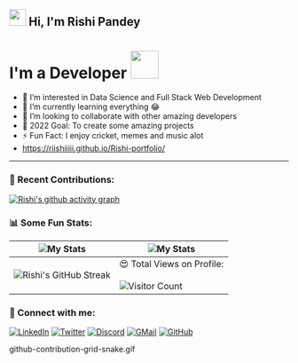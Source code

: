 ## <img src="https://raw.githubusercontent.com/MartinHeinz/MartinHeinz/master/wave.gif" width="30px"> Hi, I'm Rishi Pandey

# I'm a Developer <img src="https://media.giphy.com/media/M9gbBd9nbDrOTu1Mqx/giphy.gif" width="50">

- 👀 I’m interested in Data Science and Full Stack Web Development
- 🌱 I’m currently learning everything 😂
- 💞 I’m looking to collaborate with other amazing developers
- 🥅 2022 Goal: To create some amazing projects
- ⚡ Fun Fact: I enjoy cricket, memes and music alot
- https://riishiiiii.github.io/Rishi-portfolio/

---

### 🧾 Recent Contributions:
[![Rishi's github activity graph](https://activity-graph.herokuapp.com/graph?username=riishiiiii&theme=react-dark)](https://github.com/riishiiiii/)

### 📊 Some Fun Stats:
| ![My Stats](https://github-readme-stats.vercel.app/api?username=riishiiiii&theme=midnight-purple) | ![My Stats](https://github-readme-stats.vercel.app/api/top-langs/?username=riishiiiii&theme=midnight-purple) |
| --- | --- |
| ![Rishi's GitHub Streak](https://github-readme-streak-stats.herokuapp.com/?user=riishiiiii&theme=vision-friendly-dark) | 😍 Total Views on Profile:<br><br> ![Visitor Count](https://profile-counter.glitch.me/riishiiiii/count.svg) 


### 🤝 Connect with me:

[![LinkedIn](https://img.shields.io/badge/LinkedIn-0077B5?style=for-the-badge&logo=linkedin&logoColor=white)](https://www.linkedin.com/in/rishi-pandey-247962182/)
[![Twitter](https://img.shields.io/badge/Twitter-1DA1F2?style=for-the-badge&logo=twitter&logoColor=white)](https://twitter.com/Riishiiiiii)
[![Discord](https://img.shields.io/badge/Discord-7289DA?style=for-the-badge&logo=discord&logoColor=white)](https://discordapp.com/users/501221798419890204)
[![GMail](https://img.shields.io/badge/Gmail-D14836?style=for-the-badge&logo=gmail&logoColor=white)](mailto:riship4611@gmail.com)
[![GitHub](https://img.shields.io/badge/GitHub-100000?style=for-the-badge&logo=github&logoColor=white)](https://github.com/riishiiiii)

github-contribution-grid-snake.gif

